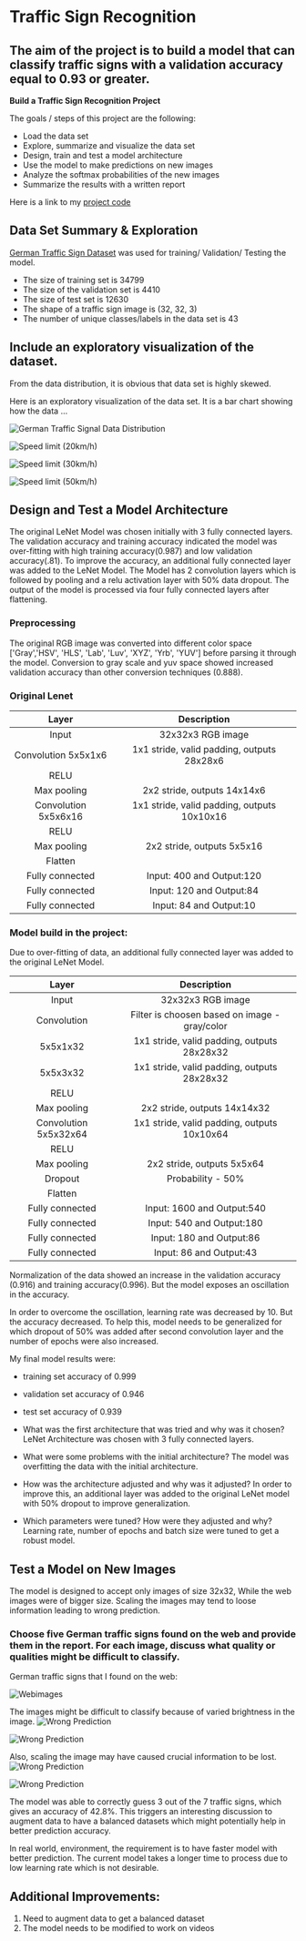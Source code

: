 # **Traffic Sign Recognition** 

The aim of the project is to build a model that can classify traffic signs with a validation accuracy equal to 0.93 or greater.
---

**Build a Traffic Sign Recognition Project**

The goals / steps of this project are the following:
* Load the data set
* Explore, summarize and visualize the data set
* Design, train and test a model architecture
* Use the model to make predictions on new images
* Analyze the softmax probabilities of the new images
* Summarize the results with a written report

Here is a link to my [project code](https://github.com/meenunat/German_traffic_Sign_classifier/blob/master/Traffic_Sign_classifier.ipynb)

## Data Set Summary & Exploration

[German Traffic Sign Dataset](http://benchmark.ini.rub.de/?section=gtsrb&subsection=dataset) was used for training/ Validation/ Testing the model.

* The size of training set is 34799
* The size of the validation set is 4410
* The size of test set is 12630
* The shape of a traffic sign image is (32, 32, 3)
* The number of unique classes/labels in the data set is 43

## Include an exploratory visualization of the dataset.

From the data distribution, it is obvious that data set is highly skewed.  

Here is an exploratory visualization of the data set. It is a bar chart showing how the data ...

![](results/data_distribution.png?raw=true "German Traffic Signal Data Distribution")

![](results/data_0.png?raw=true "Speed limit (20km/h)")

![](results/data_1.png?raw=true "Speed limit (30km/h)")

![](results/data_2.png?raw=true "Speed limit (50km/h)")

## Design and Test a Model Architecture

The original LeNet Model was chosen initially with 3 fully connected  layers. The validation accuracy and training accuracy indicated the model was over-fitting with high training accuracy(0.987) and low validation accuracy(.81). To improve the accuracy, an additional fully connected layer was added to the LeNet Model. The Model has 2 convolution layers which is followed by pooling and a relu activation layer with 50% data dropout. The output of the model is processed via four fully connected layers after flattening.

### Preprocessing

The original RGB image was converted into different color space ['Gray','HSV', 'HLS', 'Lab', 'Luv', 'XYZ', 'Yrb', 'YUV'] before parsing it through the model. Conversion to gray scale and yuv space showed increased validation accuracy than other conversion techniques (0.888).

### Original Lenet

| Layer         		|     Description	        					| 
|:---------------------:|:---------------------------------------------:| 
| Input         		| 32x32x3 RGB image   							| 
| Convolution 5x5x1x6	| 1x1 stride, valid padding, outputs 28x28x6 	|
| RELU			     	|												|
| Max pooling	      	| 2x2 stride,  outputs 14x14x6 					|
| Convolution 5x5x6x16  | 1x1 stride, valid padding, outputs 10x10x16 	|
| RELU			     	|												|
| Max pooling	      	| 2x2 stride,  outputs 5x5x16 					|
| Flatten				|         					     				|
| Fully connected		| Input: 400 and Output:120   					|
| Fully connected		| Input: 120 and Output:84   					|
| Fully connected		| Input: 84 and Output:10   					|


### Model build in the project:
Due to over-fitting of data, an additional fully connected layer was added to the original LeNet Model. 

| Layer         		|     Description	        					| 
|:---------------------:|:---------------------------------------------:| 
| Input         		| 32x32x3 RGB image   							| 
| Convolution			| Filter is choosen based on image - gray/color |
|	5x5x1x32			| 1x1 stride, valid padding, outputs 28x28x32 	|
|	5x5x3x32			| 1x1 stride, valid padding, outputs 28x28x32	|
| RELU			     	|												|
| Max pooling	      	| 2x2 stride,  outputs 14x14x32					|
| Convolution 5x5x32x64 | 1x1 stride, valid padding, outputs 10x10x64 	|
| RELU			     	|												|
| Max pooling	      	| 2x2 stride,  outputs 5x5x64 					|
| Dropout	      		| Probability - 50% 							|
| Flatten				|         					     				|
| Fully connected		| Input: 1600 and Output:540   					|
| Fully connected		| Input: 540 and Output:180   					|
| Fully connected		| Input: 180 and Output:86   					|
| Fully connected		| Input: 86 and Output:43   					|

Normalization of the data showed an increase in the validation accuracy (0.916) and training accuracy(0.996). But the model exposes an oscillation in the accuracy. 

In order to overcome the oscillation, learning rate was decreased by 10. But the accuracy decreased. To help this, model needs to be generalized for which dropout of 50% was added after second convolution layer and the number of epochs were also increased.

My final model results were:
* training set accuracy of 0.999
* validation set accuracy of 0.946
* test set accuracy of 0.939


* What was the first architecture that was tried and why was it chosen? 
LeNet Architecture was chosen with 3 fully connected layers.

* What were some problems with the initial architecture?
The model was overfitting the data with the initial architecture. 
 
* How was the architecture adjusted and why was it adjusted? 
In order to improve this, an additional layer was added to the original LeNet model with 50% dropout to improve generalization.  

* Which parameters were tuned? How were they adjusted and why?
Learning rate, number of epochs and batch size were tuned to get a robust model.

## Test a Model on New Images
The model is designed to accept only images of size 32x32, While the web images were of bigger size. Scaling the images may tend to loose information leading to wrong prediction.

### Choose five German traffic signs found on the web and provide them in the report. For each image, discuss what quality or qualities might be difficult to classify.

German traffic signs that I found on the web:

![](results/webimage.png?raw=true "Webimages")

The images might be difficult to classify because of varied brightness in the image. 
![](results/webimage_result_1.png?raw=true "Wrong Prediction")

![](results/webimage_result_5.png?raw=true "Wrong Prediction")

Also, scaling the image may have caused crucial information to be lost.
![](results/webimage_result_3.png?raw=true "Wrong Prediction")

![](results/webimage_result_4.png?raw=true "Wrong Prediction")

The model was able to correctly guess 3 out of the 7 traffic signs, which gives an accuracy of 42.8%. This triggers an interesting discussion to augment data to have a balanced datasets which might potentially help in better prediction accuracy.

In real world, environment, the requirement is to have faster model with better prediction. The current model takes a longer time to process due to low learning rate which is not desirable. 

## Additional Improvements:
1.	Need to augment data to get a balanced dataset
2.	The model needs to be modified to work on videos